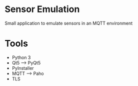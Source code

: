 # Sensor Emulation

Small application to emulate sensors in an MQTT environment

# Tools

* Python 3
* Qt5 --> PyQt5
* PyInstaller
* MQTT --> Paho
* TLS
